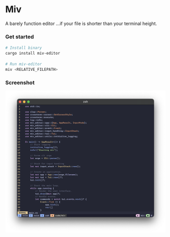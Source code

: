 # Miv

A barely function editor ...if your file is shorter than your terminal height.

### Get started

```bash
# Install binary
cargo install miv-editor

# Run miv-editor
miv <RELATIVE_FILEPATH>
```

### Screenshot
![An ordinary boring screenshot](/assets/screenshot.png?raw=true "Screenshot")
